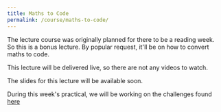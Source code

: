 ```yaml
---
title: Maths to Code
permalink: /course/maths-to-code/
---
```


The lecture course was originally planned for there to be a reading week. So this is a bonus lecture. By popular request, it'll be on how to convert maths to code.

This lecture will be delivered live, so there are not any videos to watch.

The slides for this lecture will be available soon.

During this week's practical, we will be working on the challenges found [here](../qgen)